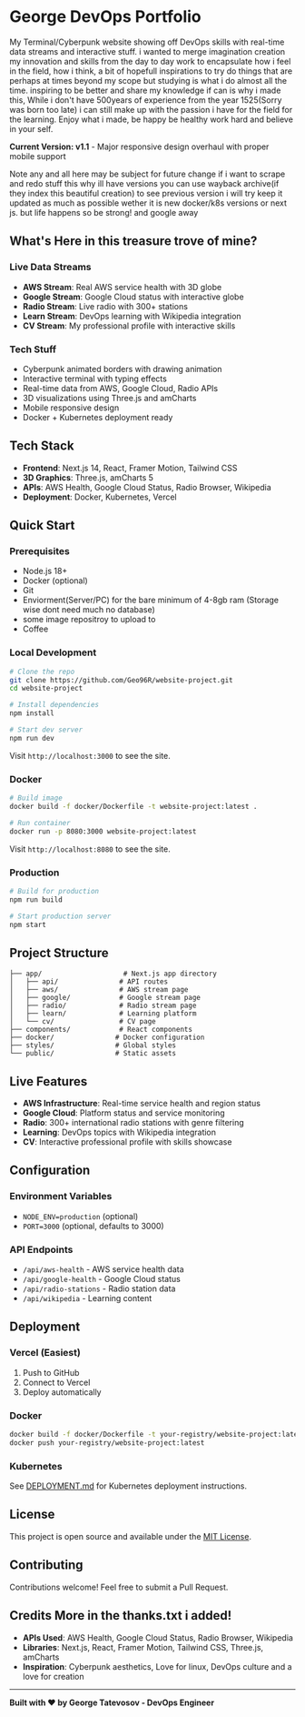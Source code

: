 # George DevOps Portfolio

My Terminal/Cyberpunk website showing off DevOps skills with real-time data streams and interactive stuff.
i wanted to merge imagination creation my innovation and skills from the day to day work to encapsulate how i feel in the field, how i think,
a bit of hopefull inspirations to try do things that are perhaps at times beyond my scope but studying is what i do almost all the time.
inspiring to be better and share my knowledge if can is why i made this, While i don't have 500years of experience from the year 1525(Sorry was born too late) i can still make up with the passion i have for the field for the learning.
Enjoy what i made, be happy be healthy work hard and believe in your self.

**Current Version: v1.1** - Major responsive design overhaul with proper mobile support

Note any and all here may be subject for future change if i want to scrape and redo stuff this why ill have versions you can use wayback archive(if they index this beautiful creation) to see previous version
i will try keep it updated as much as possible wether it is new docker/k8s versions or next js. but life happens so be strong! and google away


## What's Here in this treasure trove of mine?

### Live Data Streams
- **AWS Stream**: Real AWS service health with 3D globe
- **Google Stream**: Google Cloud status with interactive globe  
- **Radio Stream**: Live radio with 300+ stations
- **Learn Stream**: DevOps learning with Wikipedia integration
- **CV Stream**: My professional profile with interactive skills

### Tech Stuff
- Cyberpunk animated borders with drawing animation
- Interactive terminal with typing effects
- Real-time data from AWS, Google Cloud, Radio APIs
- 3D visualizations using Three.js and amCharts
- Mobile responsive design
- Docker + Kubernetes deployment ready

## Tech Stack

- **Frontend**: Next.js 14, React, Framer Motion, Tailwind CSS
- **3D Graphics**: Three.js, amCharts 5
- **APIs**: AWS Health, Google Cloud Status, Radio Browser, Wikipedia
- **Deployment**: Docker, Kubernetes, Vercel

## Quick Start

### Prerequisites
- Node.js 18+ 
- Docker (optional)
- Git
- Enviorment(Server/PC) for the bare minimum of 4-8gb ram (Storage wise dont need much no database)
- some image repositroy to upload to
- Coffee

### Local Development
```bash
# Clone the repo
git clone https://github.com/Geo96R/website-project.git
cd website-project

# Install dependencies
npm install

# Start dev server
npm run dev
```

Visit `http://localhost:3000` to see the site.

### Docker
```bash
# Build image
docker build -f docker/Dockerfile -t website-project:latest .

# Run container
docker run -p 8080:3000 website-project:latest
```

Visit `http://localhost:8080` to see the site.

### Production
```bash
# Build for production
npm run build

# Start production server
npm start
```

## Project Structure

```
├── app/                    # Next.js app directory
│   ├── api/               # API routes
│   ├── aws/               # AWS stream page
│   ├── google/            # Google stream page
│   ├── radio/             # Radio stream page
│   ├── learn/             # Learning platform
│   └── cv/                # CV page
├── components/            # React components
├── docker/               # Docker configuration
├── styles/               # Global styles
└── public/               # Static assets
```

## Live Features

- **AWS Infrastructure**: Real-time service health and region status
- **Google Cloud**: Platform status and service monitoring
- **Radio**: 300+ international radio stations with genre filtering
- **Learning**: DevOps topics with Wikipedia integration
- **CV**: Interactive professional profile with skills showcase

## Configuration

### Environment Variables
- `NODE_ENV=production` (optional)
- `PORT=3000` (optional, defaults to 3000)

### API Endpoints
- `/api/aws-health` - AWS service health data
- `/api/google-health` - Google Cloud status
- `/api/radio-stations` - Radio station data
- `/api/wikipedia` - Learning content

## Deployment

### Vercel (Easiest)
1. Push to GitHub
2. Connect to Vercel
3. Deploy automatically

### Docker
```bash
docker build -f docker/Dockerfile -t your-registry/website-project:latest .
docker push your-registry/website-project:latest
```

### Kubernetes
See [DEPLOYMENT.md](DEPLOYMENT.md) for Kubernetes deployment instructions.

## License

This project is open source and available under the [MIT License](LICENSE).

## Contributing

Contributions welcome! Feel free to submit a Pull Request.

## Credits More in the thanks.txt i added!

- **APIs Used**: AWS Health, Google Cloud Status, Radio Browser, Wikipedia
- **Libraries**: Next.js, React, Framer Motion, Tailwind CSS, Three.js, amCharts
- **Inspiration**: Cyberpunk aesthetics, Love for linux, DevOps culture and a love for creation

---

**Built with ❤️ by George Tatevosov - DevOps Engineer**